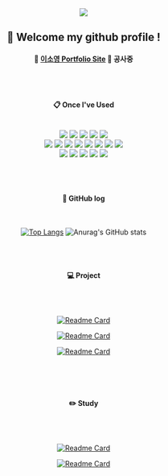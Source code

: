 <div align='center'>
<img src="https://capsule-render.vercel.app/api?type=waving&color=auto&height=300&section=header&text=Soyoung's%20github!&animation=blink&fontSize=90"/>

 ##  :wave: Welcome my github profile !
 #### :star2: <a href="https://daianaludice.github.io/">이소영 Portfolio Site</a>  :pray: 공사중

<br/>
 <br/>
  
####  :clipboard: Once I've Used 
  
 <br/>
  
<img src="https://img.shields.io/badge/Python-3776AB?style=for-the-badge&logo=Python&logoColor=white">
<img src="https://img.shields.io/badge/HTML5-E34F26?style=for-the-badge&logo=HTML5&logoColor=white">
<img src="https://img.shields.io/badge/CSS3-1572B6?style=for-the-badge&logo=CSS3&logoColor=white">
<img src="https://img.shields.io/badge/JavaScript-F7DF1E?style=for-the-badge&logo=JavaScript&logoColor=white">
<img src="https://img.shields.io/badge/Jqeury-6DB33F?style=for-the-badge&logo=Jquery&logoColor=white"><br>
<img src="https://img.shields.io/badge/C++-00599C?style=for-the-badge&logo=cplusplus&logoColor=white">
<img src="https://img.shields.io/badge/JAVA-007396?style=for-the-badge&logo=Java&logoColor=white">
<img src="https://img.shields.io/badge/MySQL-4479A1?style=for-the-badge&logo=MySQL&logoColor=white">
<img src="https://img.shields.io/badge/Oracle-F80000?style=for-the-badge&logo=Oracle&logoColor=white"> 
<img src="https://img.shields.io/badge/aws-232F3E?style=for-the-badge&logo=Amazon aws&logoColor=white">
<img src="https://img.shields.io/badge/Eclipse-2C2255?style=for-the-badge&logo=Eclipse%20IDE&logoColor=white">
<img src="https://img.shields.io/badge/github-181717?style=for-the-badge&logo=github&logoColor=white">
<img src="https://img.shields.io/badge/VSCode-007ACC?style=for-the-badge&logo=VisualStudioCode&logoColor=white"><br>
<img src="https://img.shields.io/badge/PHP-777BB4?style=for-the-badge&logo=PHP&logoColor=white">
<img src="https://img.shields.io/badge/Node.js-339933?style=for-the-badge&logo=Node.js&logoColor=white">
<img src="https://img.shields.io/badge/Linux-FCC624?style=for-the-badge&logo=Linux&logoColor=black">
<img src="https://img.shields.io/badge/Windows-0078D6?style=for-the-badge&logo=Windows&logoColor=white">
<img src="https://img.shields.io/badge/Node.js-339933?style=for-the-badge&logo=Node.js&logoColor=white">

 
 
   <br/>
   <br/>
   <br/>
   <br/>
 
#### :scroll: GitHub log
 
  <br/>
  
[![Top Langs](https://github-readme-stats.vercel.app/api/top-langs/?username=daianaludice&layout=compact)](https://github.com/daianaludice)
![Anurag's GitHub stats](https://github-readme-stats.vercel.app/api?username=daianaludice&show_icons=true&theme=dracula&rank_icon=github)

   <br/>
   <br/>
 
#### :computer: Project 

 
 <br/>
 <br/>
 
 [![Readme Card](https://github-readme-stats.vercel.app/api/pin/?username=kookmin-sw&repo=2018-cap1-9&theme=buefy)](https://github.com/kookmin-sw/2018-cap1-9)

 
 [![Readme Card](https://github-readme-stats.vercel.app/api/pin/?username=daianaludice&repo=Parallax_Scrolling_WEB&theme=solarized-light)](https://github.com/daianaludice/Parallax_Scrolling_WEB)
 
 [![Readme Card](https://github-readme-stats.vercel.app/api/pin/?username=weegwangjin&repo=wink_pyeongchang&theme=swift)](https://github.com/weegwangjin/wink_pyeongchang)
 
 <br/>
 <br/>
 <br/>
 
 #### :pencil2: Study
 
 <br/>
 <br/>
 
 [![Readme Card](https://github-readme-stats.vercel.app/api/pin/?username=daianaludice&repo=Algorithm&theme=ayu-mirage)](https://github.com/daianaludice/Algorithm)

 
 [![Readme Card](https://github-readme-stats.vercel.app/api/pin/?username=daianaludice&repo=AWS_Server&theme=slateorange)](https://github.com/daianaludice/AWS_Server)
 
 <br/>
 <br/>

</div>


